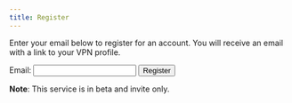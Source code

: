 ```yaml
---
title: Register
--- 
```


Enter your email below to register for an account. You will receive an email with a link to your VPN profile.

<form action="/request" method="post">
  <label for="email">Email: </label>
  <input type="text" id="email" name="email" />
  <input type="submit" value="Register">
</form>

**Note**: This service is in beta and invite only.